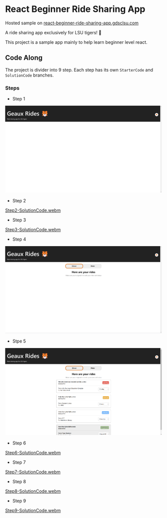 # React Beginner Ride Sharing App

Hosted sample on [react-beginner-ride-sharing-app.gdsclsu.com](https://react-beginner-ride-sharing-app.gdsclsu.com/)

A ride sharing app exclusively for LSU tigers! 🐯

This project is a sample app mainly to help learn beginner level react.

## Code Along

The project is divider into 9 step. Each step has its own `StarterCode` and `SolutionCode` branches.

### Steps

- Step 1

<img src="documentation/Step1-SolutionCode.png"/>

- Step 2

[Step2-SolutionCode.webm](https://user-images.githubusercontent.com/58085744/216477023-eabbde09-3ed0-4319-ad58-a8dd969d6f81.webm)

- Step 3

[Step3-SolutionCode.webm](https://user-images.githubusercontent.com/58085744/216477123-2da8de0c-f21b-45b6-a124-8f75bac5f4ae.webm)

- Step 4

<img src="documentation/Step4-SolutionCode.png"/>

- Stpe 5

<img src="documentation/Step5-SolutionCode.png"/>

- Step 6

[Step6-SolutionCode.webm](https://user-images.githubusercontent.com/58085744/216477265-2aa28f33-92b1-4808-85fe-912fbfe271d8.webm)

- Step 7

[Step7-SolutionCode.webm](https://user-images.githubusercontent.com/58085744/216477278-3cb7a441-e1b0-4514-99a2-d3ccf0097719.webm)

- Step 8

[Step8-SolutionCode.webm](https://user-images.githubusercontent.com/58085744/216477281-6e5877c5-fbe3-4d2d-8920-67d7b196554a.webm)

- Step 9

[Step9-SolutionCode.webm](https://user-images.githubusercontent.com/58085744/216477295-48e60e34-e36c-466e-afc8-b5edb934d431.webm)
